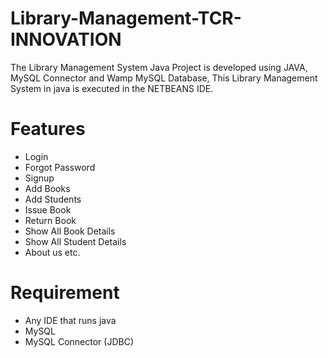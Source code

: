# Library-Management-TCR-INNOVATION
The Library Management System Java Project is developed using JAVA, MySQL Connector and Wamp MySQL Database, This Library Management System in java is executed in the NETBEANS IDE.

# Features
* Login
* Forgot Password
* Signup
* Add Books
* Add Students
* Issue Book
* Return Book
* Show All Book Details
* Show All Student Details
* About us etc.

# Requirement
* Any IDE that runs java
* MySQL
* MySQL Connector (JDBC)
